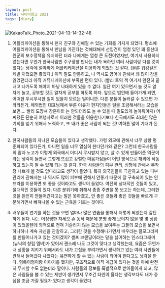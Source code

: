 ```yaml
---
layout: post
title: 사이버펑크 2021
tags: [diary]
---
```


![KakaoTalk_Photo_2021-04-13-14-32-48](https://user-images.githubusercontent.com/50545088/114501670-65e3f400-9c65-11eb-972c-55290a134714.jpeg)

1. 어플리케이션을 통해서 현지 친구와 친해질 수 있는 기회를 가지게 되었다. 평소에 어플리케이션을 통해서 만남을 가진다는 것에대해서 선입견이 엄청 있던 꽤 흥선대원군의 보수정책을 유지하던 터라 나에게는 엄청 큰 도전이었지만, 여기서 사용하지 않는다면 무언가 한국사람만 주구장창 만나는 내가 욕하던 여러 사람이랑 다를 것이 없다는 생각에 절박하게 어플리케이션을 이용하게 되었던 것 같다. (물론 워킹걸은 제발 꺼졌으면 좋겠다.) 아직 말도 안통하고, 나 역시도 영어에 관해서 꽤 많이 감을 잃었던터라 아직 커뮤니케이션에 부족한 면이 있다. (빨리 토익 책 여기서 완전히 끝내고 나가도록 해야지 마냥 나태하게 있을 수 없다. 일단 여기 있으면서 놀 것도 알차게 놀고, 공부할 것도 알차게 공부를 하도록 하자. 앞으로 법인에 들어가게 되면, 어떠한 무시무시한 일이 있을지 모르는 일이니깐. 다른 분들이 놀러갈 수 있으면 가라라든가, 해외법인 대표님께서 부른 이유가 현지인들은 일을 조금해서라는 모습을 보면.... 빨리 도망쳐 장훈아!!! 는 안되더라도 놀 수 있을 때 밀도있게 놀아둬야지) 어찌됐든 단순히 여행자로서 이러한 것들을 이용한다기보다 한국에서도 최대한 많은 기회를 얻기 위해서 노력하고, 또 내가 좋은 사람이 되는 것! 여하튼 많이 기대가 된다.

2. 한국사람들의 지나친 모습들이 있다고 생각했다. 가령 외모에 관해서 너무 상향 평준화되어 있다든가, 아니면 일을 너무 열심히 한다던가와 같은? 그런데 한국사람들의 땀과 노고가 이렇게 외국에서 어디서 무시받지 않고, 살 수 있게 만들어준 역군이라는 생각이 들면서 그렇게 뜨겁고 강렬한 마음가짐들이 어떤 방식으로 해외에 작동하고 있는지 알 수 있게 되는 것 같다. 한국 사람들의 피부 관리, 성형에 관해서 무작정 나쁘게 볼 것도 없다라고도 생각이 들었다. 특히 외국인들이 극찬하고 있는 피부 관리에 관해서는 나 역시도 많이 피부에 관해서 안좋기 때문에 잘 구축되어 있는 인프라를 이용하면 또 좋을 것이라고도 생각이 들었다. 여전히 상대적인 것들이 있고, 절대적인 것들이 있다. 다른 분위기에 취해서 종종 주변을 못 보고는 하는데, 그러한 것을 완전히 안들어간다고는 말은 못하겠고, 안 좋은 것들과 좋은 것들을 빠르게 구분해가면서 빠져나올 수 있는 근육을 기르는 것이다.

3. 배우들이 연기를 하는 것을 보면 얼마나 많은 연습을 통해서 저렇게 되었는지 감탄하게 된다. 나는 어정쩡한 자세오 손 동작 때문에 분명 좋게 보이지 않을 몇 몇 상황이 있었을텐데 외적으로 전혀 거슬리지 않는 모습을 보여주는 그들의 모습을 보면서 하나하나 계속 자신을 관찰하고, 그러한 것을 수정해나가면서 배우라는 필모그라피를 만들어나가고 있는 것이겠지? 셀프 브랜딩이라는 말을 싫어하는 인스타그래머(뉴닉의 창립 멤버)가 있어서 괜스레 나도 그것이 맞다고 생각했는데, 요즘은 무언가 내 상황을 지키기 위해서라도 내가 고집을 부려가면서 생각하고 있는 여러 사안들에 관해서 들어갔다 나왔다는 유연하게 할 수 있는 사람이 되어야 한다고도 생각을 한다. 형록이형이랑 이야기를 했지만, 구조적으로 아직 계급이 있다는 것을 아예 완전히 무시할 수도 없는터라 말이다. 사람들의 정보를 폭발적으로 받아들이게 되고, 많은 사람들을 볼 수 있는 제반이 생기면서 무조건 타인이 옳다는 생각보다도 내가 중심을 조금 가질 필요가 있다고 생각이 들었다.
